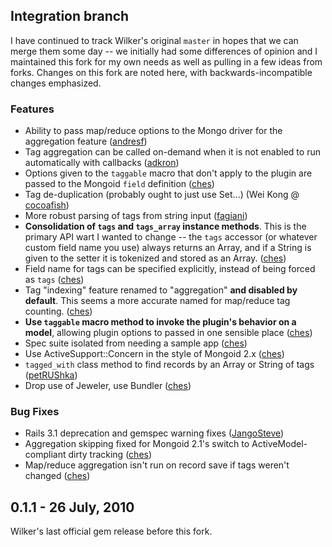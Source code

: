 ## Integration branch

I have continued to track Wilker's original `master` in hopes that we can merge
them some day -- we initially had some differences of opinion and I maintained
this fork for my own needs as well as pulling in a few ideas from forks. Changes
on this fork are noted here, with backwards-incompatible changes emphasized.

### Features

- Ability to pass map/reduce options to the Mongo driver for the aggregation
  feature ([andresf][])
- Tag aggregation can be called on-demand when it is not enabled to run
  automatically with callbacks ([adkron][])
- Options given to the `taggable` macro that don't apply to the plugin are
  passed to the Mongoid `field` definition ([ches][])
- Tag de-duplication (probably ought to just use Set...) (Wei Kong @
  [cocoafish][])
- More robust parsing of tags from string input ([fagiani][])
- **Consolidation of `tags` and `tags_array` instance methods**. This is the
  primary API wart I wanted to change -- the `tags` accessor (or whatever custom
  field name you use) always returns an Array, and if a String is given to the
  setter it is tokenized and stored as an Array. ([ches][])
- Field name for tags can be specified explicitly, instead of being forced as
  `tags` ([ches][])
- Tag "indexing" feature renamed to "aggregation" **and disabled by default**.
  This seems a more accurate named for map/reduce tag counting. ([ches][])
- **Use `taggable` macro method to invoke the plugin's behavior on a model**,
  allowing plugin options to passed in one sensible place ([ches][])
- Spec suite isolated from needing a sample app ([ches][])
- Use ActiveSupport::Concern in the style of Mongoid 2.x ([ches][])
- `tagged_with` class method to find records by an Array or String of tags
  ([petRUShka][])
- Drop use of Jeweler, use Bundler ([ches][])


### Bug Fixes

- Rails 3.1 deprecation and gemspec warning fixes ([JangoSteve][])
- Aggregation skipping fixed for Mongoid 2.1's switch to ActiveModel-compliant
  dirty tracking ([ches][])
- Map/reduce aggregation isn't run on record save if tags weren't changed
  ([ches][])


## 0.1.1 - 26 July, 2010

Wilker's last official gem release before this fork.


[andresf]: https://github.com/andresf
[JangoSteve]: https://github.com/JangoSteve
[adkron]: https://github.com/adkron
[ches]: https://github.com/ches
[cocoafish]: https://github.com/cocoafish
[fagiani]: https://github.com/fagiani
[petRUShka]: https://github.com/petRUShka

